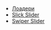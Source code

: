 - [Лоадери](https://projects.lukehaas.me/css-loaders/)
- [Slick Slider](https://kenwheeler.github.io/slick/)
- [Swiper Slider](https://swiperjs.com/)
